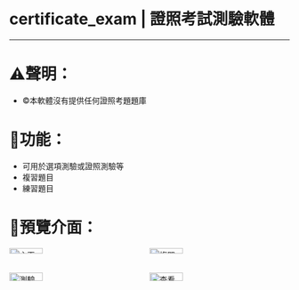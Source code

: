 # certificate_exam | 證照考試測驗軟體
---
# ⚠️聲明：
  - ©️本軟體沒有提供任何證照考題題庫
  
# 🧭功能：
  - 可用於選項測驗或證照測驗等
  - 複習題目
  - 練習題目
  
# 🔎預覽介面：
  <div style="display: grid; grid-template-columns: 1fr 1fr;">
    <img alt="主頁面" title="主頁面" src="https://github.com/RayLonscholar/certificate_exam/assets/89000042/72f82bda-785c-48c8-a8a4-10fe393face1" style="width: 49%; height: auto;" />
    <img alt="複習頁面" title="複習頁面" src="https://github.com/RayLonscholar/certificate_exam/assets/89000042/1bb1f46e-4032-430b-b3bf-01cb23be7e9a" style="width: 49%; height: auto;" />
    <img alt="測驗頁面" title="測驗頁面" src="https://github.com/RayLonscholar/certificate_exam/assets/89000042/9d72a35c-4e54-4007-b87f-8a770981a041" style="width: 49%; height: auto;" />
    <img alt="查看歷史測驗頁面" title="查看歷史測驗頁面" src="https://github.com/RayLonscholar/certificate_exam/assets/89000042/58aaca2b-e8a9-4f53-ba6e-5bbdbc1e373f" style="width: 49%; height: auto;" />

  </div>
